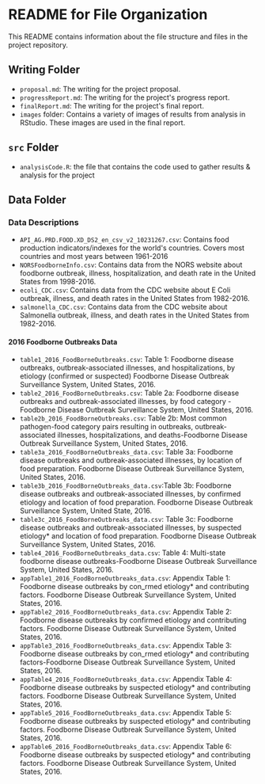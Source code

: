 # README for File Organization
This README contains information about the file structure and files in the project repository. 
## Writing Folder
- `proposal.md`: The writing for the project proposal.
- `progressReport.md`: The writing for the project's progress report.
- `finalReport.md`: The writing for the project's final report.
- `images` folder: Contains a variety of images of results from analysis in RStudio. These images are used in the final report.
## `src` Folder
 - `analysisCode.R`: the file that contains the code used to gather results & analysis for the project
## Data Folder
### Data Descriptions
- `API_AG.PRD.FOOD.XD_DS2_en_csv_v2_10231267.csv`: Contains food production indicators/indexes for the world's countries. Covers most countries and most years between 1961-2016
- `NORSFoodborneInfo.csv`: Contains data from the NORS website about foodborne outbreak, illness, hospitalization, and death rate in the United States from 1998-2016.
- `ecoli_CDC.csv`: Contains data from the CDC website about E Coli outbreak, illness, and death rates in the United States from 1982-2016.
- `salmonella_CDC.csv`: Contains data from the CDC website about Salmonella outbreak, illness, and death rates in the United States from 1982-2016.

#### 2016 Foodborne Outbreaks Data
- `table1_2016_FoodBorneOutbreaks.csv`: Table 1: Foodborne disease outbreaks, outbreak-associated illnesses, and hospitalizations, by etiology (confirmed or suspected) Foodborne Disease Outbreak Surveillance System, United States, 2016.
- `table2_2016_FoodBorneOutbreaks.csv`: Table 2a: Foodborne disease outbreaks and outbreak-associated illnesses, by food category - Foodborne Disease Outbreak Surveillance System, United States, 2016.
- `table2b_2016_FoodBorneOutbreaks.csv`: Table 2b: Most common pathogen-food category pairs resulting in outbreaks, outbreak-associated illnesses, hospitalizations, and deaths-Foodborne Disease Outbreak Surveillance System, United States, 2016.
- `table3a_2016_FoodBorneOutbreaks_data.csv`: Table 3a: Foodborne disease outbreaks and outbreak-associated illnesses, by location of food preparation. Foodborne Disease Outbreak Surveillance System, United States, 2016.
- `table3b_2016_FoodBorneOutbreaks_data.csv`:Table 3b: Foodborne disease outbreaks and outbreak-associated illnesses, by confirmed etiology and location of food preparation. Foodborne Disease Outbreak Surveillance System, United State, 2016.
- `table3c_2016_FoodBorneOutbreaks_data.csv`: Table 3c: Foodborne disease outbreaks and outbreak-associated illnesses, by suspected etiology* and location of food preparation. Foodborne Disease Outbreak Surveillance System, United States, 2016.
- `table4_2016_FoodBorneOutbreaks_data.csv`: Table 4: Multi-state foodborne disease outbreaks-Foodborne Disease Outbreak Surveillance System, United States, 2016.
- `appTable1_2016_FoodBorneOutbreaks_data.csv`: Appendix Table 1: Foodborne disease outbreaks by con_rmed etiology* and contributing factors. Foodborne Disease Outbreak Surveillance System, United States, 2016.
- `appTable2_2016_FoodBorneOutbreaks_data.csv`: Appendix Table 2: Foodborne disease outbreaks by confirmed etiology and contributing factors. Foodborne Disease Outbreak Surveillance System, United States, 2016.
- `appTable3_2016_FoodBorneOutbreaks_data.csv`: Appendix Table 3: Foodborne disease outbreaks by con_rmed etiology* and contributing factors-Foodborne Disease Outbreak Surveillance System, United States, 2016.    
- `appTable4_2016_FoodBorneOutbreaks_data.csv`: Appendix Table 4: Foodborne disease outbreaks by suspected etiology* and contributing factors. Foodborne Disease Outbreak Surveillance System, United States, 2016.
- `appTable5_2016_FoodBorneOutbreaks_data.csv`: Appendix Table 5: Foodborne disease outbreaks by suspected etiology* and contributing factors. Foodborne Disease Outbreak Surveillance System, United States, 2016.
- `appTable6_2016_FoodBorneOutbreaks_data.csv`: Appendix Table 6: Foodborne disease outbreaks by suspected etiology* and contributing factors. Foodborne Disease Outbreak Surveillance System, United States, 2016.
